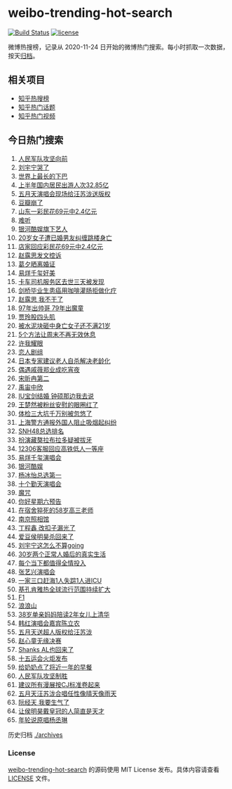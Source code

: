 # weibo-trending-hot-search

[![Build Status](https://github.com/justjavac/weibo-trending-hot-search/workflows/ci/badge.svg?branch=master)](https://github.com/justjavac/weibo-trending-hot-search/actions)
[![license](https://img.shields.io/github/license/justjavac/weibo-trending-hot-search)](https://github.com/justjavac/weibo-trending-hot-search/blob/master/LICENSE)

微博热搜榜，记录从 2020-11-24 日开始的微博热门搜索。每小时抓取一次数据，按天[归档](./archives)。

## 相关项目

- [知乎热搜榜](https://github.com/justjavac/zhihu-trending-top-search)
- [知乎热门话题](https://github.com/justjavac/zhihu-trending-hot-questions)
- [知乎热门视频](https://github.com/justjavac/zhihu-trending-hot-video)

## 今日热门搜索

<!-- BEGIN -->
<!-- 最后更新时间 Sun Aug 03 2025 01:08:20 GMT+0800 (China Standard Time) -->

1. [人民军队攻坚向前](https://s.weibo.com//weibo?q=%23%E4%BA%BA%E6%B0%91%E5%86%9B%E9%98%9F%E6%94%BB%E5%9D%9A%E5%90%91%E5%89%8D%23&Refer=new_time)
1. [刘宇宁哭了](https://s.weibo.com//weibo?q=%23%E5%88%98%E5%AE%87%E5%AE%81%E5%93%AD%E4%BA%86%23&t=31&band_rank=7&Refer=top)
1. [世界上最长的下巴](https://s.weibo.com//weibo?q=%E4%B8%96%E7%95%8C%E4%B8%8A%E6%9C%80%E9%95%BF%E7%9A%84%E4%B8%8B%E5%B7%B4&t=31&band_rank=18&Refer=top)
1. [上半年国内居民出游人次32.85亿](https://s.weibo.com//weibo?q=%23%E4%B8%8A%E5%8D%8A%E5%B9%B4%E5%9B%BD%E5%86%85%E5%B1%85%E6%B0%91%E5%87%BA%E6%B8%B8%E4%BA%BA%E6%AC%A132.85%E4%BA%BF%23&t=31&band_rank=3&Refer=top)
1. [五月天演唱会现场给汪苏泷送版权](https://s.weibo.com//weibo?q=%E4%BA%94%E6%9C%88%E5%A4%A9%E6%BC%94%E5%94%B1%E4%BC%9A%E7%8E%B0%E5%9C%BA%E7%BB%99%E6%B1%AA%E8%8B%8F%E6%B3%B7%E9%80%81%E7%89%88%E6%9D%83&t=31&band_rank=12&Refer=top)
1. [豆瓣崩了](https://s.weibo.com//weibo?q=%E8%B1%86%E7%93%A3%E5%B4%A9%E4%BA%86&t=31&band_rank=2&Refer=top)
1. [山东一彩民花69元中2.4亿元](https://s.weibo.com//weibo?q=%23%E5%B1%B1%E4%B8%9C%E4%B8%80%E5%BD%A9%E6%B0%91%E8%8A%B169%E5%85%83%E4%B8%AD2.4%E4%BA%BF%E5%85%83%23&t=31&band_rank=5&Refer=top)
1. [难听](https://s.weibo.com//weibo?q=%E9%9A%BE%E5%90%AC&t=31&band_rank=8&Refer=top)
1. [银河酷娱旗下艺人](https://s.weibo.com//weibo?q=%E9%93%B6%E6%B2%B3%E9%85%B7%E5%A8%B1%E6%97%97%E4%B8%8B%E8%89%BA%E4%BA%BA&t=31&band_rank=4&Refer=top)
1. [20岁女子遭已婚男友纠缠跳楼身亡](https://s.weibo.com//weibo?q=%2320%E5%B2%81%E5%A5%B3%E5%AD%90%E9%81%AD%E5%B7%B2%E5%A9%9A%E7%94%B7%E5%8F%8B%E7%BA%A0%E7%BC%A0%E8%B7%B3%E6%A5%BC%E8%BA%AB%E4%BA%A1%23&t=31&band_rank=6&Refer=top)
1. [店家回应彩民花69元中2.4亿元](https://s.weibo.com//weibo?q=%23%E5%BA%97%E5%AE%B6%E5%9B%9E%E5%BA%94%E5%BD%A9%E6%B0%91%E8%8A%B169%E5%85%83%E4%B8%AD2.4%E4%BA%BF%E5%85%83%23&t=31&band_rank=10&Refer=top)
1. [赵露思发文控诉](https://s.weibo.com//weibo?q=%E8%B5%B5%E9%9C%B2%E6%80%9D%E5%8F%91%E6%96%87%E6%8E%A7%E8%AF%89&t=31&band_rank=1&Refer=top)
1. [葛夕晒离婚证](https://s.weibo.com//weibo?q=%23%E8%91%9B%E5%A4%95%E6%99%92%E7%A6%BB%E5%A9%9A%E8%AF%81%23&t=31&band_rank=13&Refer=top)
1. [易烊千玺好美](https://s.weibo.com//weibo?q=%E6%98%93%E7%83%8A%E5%8D%83%E7%8E%BA%E5%A5%BD%E7%BE%8E&t=31&band_rank=21&Refer=top)
1. [卡车司机服务区去世三天被发现](https://s.weibo.com//weibo?q=%23%E5%8D%A1%E8%BD%A6%E5%8F%B8%E6%9C%BA%E6%9C%8D%E5%8A%A1%E5%8C%BA%E5%8E%BB%E4%B8%96%E4%B8%89%E5%A4%A9%E8%A2%AB%E5%8F%91%E7%8E%B0%23&t=31&band_rank=10&Refer=top)
1. [剑桥毕业生患癌用咖啡灌肠拒做化疗](https://s.weibo.com//weibo?q=%23%E5%89%91%E6%A1%A5%E6%AF%95%E4%B8%9A%E7%94%9F%E6%82%A3%E7%99%8C%E7%94%A8%E5%92%96%E5%95%A1%E7%81%8C%E8%82%A0%E6%8B%92%E5%81%9A%E5%8C%96%E7%96%97%23&t=31&band_rank=15&Refer=top)
1. [赵露思 我不干了](https://s.weibo.com//weibo?q=%E8%B5%B5%E9%9C%B2%E6%80%9D%20%E6%88%91%E4%B8%8D%E5%B9%B2%E4%BA%86&t=31&band_rank=11&Refer=top)
1. [97年出帅哥 79年出魔童](https://s.weibo.com//weibo?q=97%E5%B9%B4%E5%87%BA%E5%B8%85%E5%93%A5%2079%E5%B9%B4%E5%87%BA%E9%AD%94%E7%AB%A5&t=31&band_rank=23&Refer=top)
1. [贾玲股四头肌](https://s.weibo.com//weibo?q=%E8%B4%BE%E7%8E%B2%E8%82%A1%E5%9B%9B%E5%A4%B4%E8%82%8C&t=31&band_rank=23&Refer=top)
1. [被水泥块砸中身亡女子还不满21岁](https://s.weibo.com//weibo?q=%23%E8%A2%AB%E6%B0%B4%E6%B3%A5%E5%9D%97%E7%A0%B8%E4%B8%AD%E8%BA%AB%E4%BA%A1%E5%A5%B3%E5%AD%90%E8%BF%98%E4%B8%8D%E6%BB%A121%E5%B2%81%23&t=31&band_rank=9&Refer=top)
1. [5个方法让周末不再无效休息](https://s.weibo.com//weibo?q=%235%E4%B8%AA%E6%96%B9%E6%B3%95%E8%AE%A9%E5%91%A8%E6%9C%AB%E4%B8%8D%E5%86%8D%E6%97%A0%E6%95%88%E4%BC%91%E6%81%AF%23&t=31&band_rank=30&Refer=top)
1. [许我耀眼](https://s.weibo.com//weibo?q=%E8%AE%B8%E6%88%91%E8%80%80%E7%9C%BC&t=31&band_rank=22&Refer=top)
1. [恋人剧组](https://s.weibo.com//weibo?q=%E6%81%8B%E4%BA%BA%E5%89%A7%E7%BB%84&t=31&band_rank=14&Refer=top)
1. [日本专家建议老人自杀解决老龄化](https://s.weibo.com//weibo?q=%E6%97%A5%E6%9C%AC%E4%B8%93%E5%AE%B6%E5%BB%BA%E8%AE%AE%E8%80%81%E4%BA%BA%E8%87%AA%E6%9D%80%E8%A7%A3%E5%86%B3%E8%80%81%E9%BE%84%E5%8C%96&t=31&band_rank=24&Refer=top)
1. [偶遇戚薇郑业成吃宵夜](https://s.weibo.com//weibo?q=%E5%81%B6%E9%81%87%E6%88%9A%E8%96%87%E9%83%91%E4%B8%9A%E6%88%90%E5%90%83%E5%AE%B5%E5%A4%9C&t=31&band_rank=29&Refer=top)
1. [宋昕冉第二](https://s.weibo.com//weibo?q=%E5%AE%8B%E6%98%95%E5%86%89%E7%AC%AC%E4%BA%8C&t=31&band_rank=27&Refer=top)
1. [禹宙中欣](https://s.weibo.com//weibo?q=%E7%A6%B9%E5%AE%99%E4%B8%AD%E6%AC%A3&t=31&band_rank=32&Refer=top)
1. [IU宝剑结婚 钟硕那边我去说](https://s.weibo.com//weibo?q=IU%E5%AE%9D%E5%89%91%E7%BB%93%E5%A9%9A%20%E9%92%9F%E7%A1%95%E9%82%A3%E8%BE%B9%E6%88%91%E5%8E%BB%E8%AF%B4&t=31&band_rank=36&Refer=top)
1. [王楚然被粉丝安慰的眼圈红了](https://s.weibo.com//weibo?q=%E7%8E%8B%E6%A5%9A%E7%84%B6%E8%A2%AB%E7%B2%89%E4%B8%9D%E5%AE%89%E6%85%B0%E7%9A%84%E7%9C%BC%E5%9C%88%E7%BA%A2%E4%BA%86&t=31&band_rank=40&Refer=top)
1. [体检三大坑千万别被忽悠了](https://s.weibo.com//weibo?q=%23%E4%BD%93%E6%A3%80%E4%B8%89%E5%A4%A7%E5%9D%91%E5%8D%83%E4%B8%87%E5%88%AB%E8%A2%AB%E5%BF%BD%E6%82%A0%E4%BA%86%23&t=31&band_rank=43&Refer=top)
1. [上海警方通报外国人阻止吸烟起纠纷](https://s.weibo.com//weibo?q=%23%E4%B8%8A%E6%B5%B7%E8%AD%A6%E6%96%B9%E9%80%9A%E6%8A%A5%E5%A4%96%E5%9B%BD%E4%BA%BA%E9%98%BB%E6%AD%A2%E5%90%B8%E7%83%9F%E8%B5%B7%E7%BA%A0%E7%BA%B7%23&t=31&band_rank=17&Refer=top)
1. [SNH48总选排名](https://s.weibo.com//weibo?q=SNH48%E6%80%BB%E9%80%89%E6%8E%92%E5%90%8D&t=31&band_rank=41&Refer=top)
1. [扮演藏獒拉布拉多疑被拔牙](https://s.weibo.com//weibo?q=%E6%89%AE%E6%BC%94%E8%97%8F%E7%8D%92%E6%8B%89%E5%B8%83%E6%8B%89%E5%A4%9A%E7%96%91%E8%A2%AB%E6%8B%94%E7%89%99&t=31&band_rank=46&Refer=top)
1. [12306客服回应高铁低人一等座](https://s.weibo.com//weibo?q=%2312306%E5%AE%A2%E6%9C%8D%E5%9B%9E%E5%BA%94%E9%AB%98%E9%93%81%E4%BD%8E%E4%BA%BA%E4%B8%80%E7%AD%89%E5%BA%A7%23&t=31&band_rank=16&Refer=top)
1. [易烊千玺演唱会](https://s.weibo.com//weibo?q=%E6%98%93%E7%83%8A%E5%8D%83%E7%8E%BA%E6%BC%94%E5%94%B1%E4%BC%9A&t=31&band_rank=26&Refer=top)
1. [银河酷娱](https://s.weibo.com//weibo?q=%E9%93%B6%E6%B2%B3%E9%85%B7%E5%A8%B1&t=31&band_rank=34&Refer=top)
1. [杨冰怡总选第一](https://s.weibo.com//weibo?q=%23%E6%9D%A8%E5%86%B0%E6%80%A1%E6%80%BB%E9%80%89%E7%AC%AC%E4%B8%80%23&t=31&band_rank=31&Refer=top)
1. [十个勤天演唱会](https://s.weibo.com//weibo?q=%23%E5%8D%81%E4%B8%AA%E5%8B%A4%E5%A4%A9%E6%BC%94%E5%94%B1%E4%BC%9A%23&t=31&band_rank=44&Refer=top)
1. [魔咒](https://s.weibo.com//weibo?q=%E9%AD%94%E5%92%92&t=31&band_rank=40&Refer=top)
1. [你好星期六预告](https://s.weibo.com//weibo?q=%E4%BD%A0%E5%A5%BD%E6%98%9F%E6%9C%9F%E5%85%AD%E9%A2%84%E5%91%8A&t=31&band_rank=38&Refer=top)
1. [在宿舍猝死的58岁高三老师](https://s.weibo.com//weibo?q=%23%E5%9C%A8%E5%AE%BF%E8%88%8D%E7%8C%9D%E6%AD%BB%E7%9A%8458%E5%B2%81%E9%AB%98%E4%B8%89%E8%80%81%E5%B8%88%23&t=31&band_rank=35&Refer=top)
1. [南京照相馆](https://s.weibo.com//weibo?q=%E5%8D%97%E4%BA%AC%E7%85%A7%E7%9B%B8%E9%A6%86&t=31&band_rank=40&Refer=top)
1. [丁程鑫 改扣子漏光了](https://s.weibo.com//weibo?q=%E4%B8%81%E7%A8%8B%E9%91%AB%20%E6%94%B9%E6%89%A3%E5%AD%90%E6%BC%8F%E5%85%89%E4%BA%86&t=31&band_rank=28&Refer=top)
1. [爱豆侯明昊杀回来了](https://s.weibo.com//weibo?q=%E7%88%B1%E8%B1%86%E4%BE%AF%E6%98%8E%E6%98%8A%E6%9D%80%E5%9B%9E%E6%9D%A5%E4%BA%86&t=31&band_rank=43&Refer=top)
1. [刘宇宁这怎么不算going](https://s.weibo.com//weibo?q=%E5%88%98%E5%AE%87%E5%AE%81%E8%BF%99%E6%80%8E%E4%B9%88%E4%B8%8D%E7%AE%97going&t=31&band_rank=42&Refer=top)
1. [30岁两个正常人婚后的真实生活](https://s.weibo.com//weibo?q=30%E5%B2%81%E4%B8%A4%E4%B8%AA%E6%AD%A3%E5%B8%B8%E4%BA%BA%E5%A9%9A%E5%90%8E%E7%9A%84%E7%9C%9F%E5%AE%9E%E7%94%9F%E6%B4%BB&t=31&band_rank=25&Refer=top)
1. [每个当下都值得全情投入](https://s.weibo.com//weibo?q=%23%E6%AF%8F%E4%B8%AA%E5%BD%93%E4%B8%8B%E9%83%BD%E5%80%BC%E5%BE%97%E5%85%A8%E6%83%85%E6%8A%95%E5%85%A5%23&t=31&band_rank=46&Refer=top)
1. [张艺兴演唱会](https://s.weibo.com//weibo?q=%E5%BC%A0%E8%89%BA%E5%85%B4%E6%BC%94%E5%94%B1%E4%BC%9A&t=31&band_rank=47&Refer=top)
1. [一家三口赶海1人失踪1人进ICU](https://s.weibo.com//weibo?q=%23%E4%B8%80%E5%AE%B6%E4%B8%89%E5%8F%A3%E8%B5%B6%E6%B5%B71%E4%BA%BA%E5%A4%B1%E8%B8%AA1%E4%BA%BA%E8%BF%9BICU%23&t=31&band_rank=39&Refer=top)
1. [基孔肯雅热全球流行范围持续扩大](https://s.weibo.com//weibo?q=%23%E5%9F%BA%E5%AD%94%E8%82%AF%E9%9B%85%E7%83%AD%E5%85%A8%E7%90%83%E6%B5%81%E8%A1%8C%E8%8C%83%E5%9B%B4%E6%8C%81%E7%BB%AD%E6%89%A9%E5%A4%A7%23&t=31&band_rank=30&Refer=top)
1. [F1](https://s.weibo.com//weibo?q=F1&t=31&band_rank=49&Refer=top)
1. [浪浪山](https://s.weibo.com//weibo?q=%E6%B5%AA%E6%B5%AA%E5%B1%B1&t=31&band_rank=42&Refer=top)
1. [38岁单亲妈妈陪读2年女儿上清华](https://s.weibo.com//weibo?q=%2338%E5%B2%81%E5%8D%95%E4%BA%B2%E5%A6%88%E5%A6%88%E9%99%AA%E8%AF%BB2%E5%B9%B4%E5%A5%B3%E5%84%BF%E4%B8%8A%E6%B8%85%E5%8D%8E%23&t=31&band_rank=48&Refer=top)
1. [韩红演唱会嘉宾陈立农](https://s.weibo.com//weibo?q=%23%E9%9F%A9%E7%BA%A2%E6%BC%94%E5%94%B1%E4%BC%9A%E5%98%89%E5%AE%BE%E9%99%88%E7%AB%8B%E5%86%9C%23&t=31&band_rank=41&Refer=top)
1. [五月天送超人版权给汪苏泷](https://s.weibo.com//weibo?q=%23%E4%BA%94%E6%9C%88%E5%A4%A9%E9%80%81%E8%B6%85%E4%BA%BA%E7%89%88%E6%9D%83%E7%BB%99%E6%B1%AA%E8%8B%8F%E6%B3%B7%23&t=31&band_rank=33&Refer=top)
1. [赵心童无缘决赛](https://s.weibo.com//weibo?q=%23%E8%B5%B5%E5%BF%83%E7%AB%A5%E6%97%A0%E7%BC%98%E5%86%B3%E8%B5%9B%23&t=31&band_rank=20&Refer=top)
1. [Shanks AL也回来了](https://s.weibo.com//weibo?q=Shanks%20AL%E4%B9%9F%E5%9B%9E%E6%9D%A5%E4%BA%86&t=31&band_rank=50&Refer=top)
1. [十五运会火炬发布](https://s.weibo.com//weibo?q=%23%E5%8D%81%E4%BA%94%E8%BF%90%E4%BC%9A%E7%81%AB%E7%82%AC%E5%8F%91%E5%B8%83%23&t=31&band_rank=45&Refer=top)
1. [给奶奶点了将近一年的早餐](https://s.weibo.com//weibo?q=%E7%BB%99%E5%A5%B6%E5%A5%B6%E7%82%B9%E4%BA%86%E5%B0%86%E8%BF%91%E4%B8%80%E5%B9%B4%E7%9A%84%E6%97%A9%E9%A4%90&t=31&band_rank=47&Refer=top)
1. [人民军队攻坚制胜](https://s.weibo.com//weibo?q=%23%E4%BA%BA%E6%B0%91%E5%86%9B%E9%98%9F%E6%94%BB%E5%9D%9A%E5%88%B6%E8%83%9C%23&Refer=new_time)
1. [建议所有漫展按CJ标准卷起来](https://s.weibo.com//weibo?q=%23%E5%BB%BA%E8%AE%AE%E6%89%80%E6%9C%89%E6%BC%AB%E5%B1%95%E6%8C%89CJ%E6%A0%87%E5%87%86%E5%8D%B7%E8%B5%B7%E6%9D%A5%23&t=31&band_rank=19&Refer=top)
1. [五月天汪苏泷合唱任性像晴天像雨天](https://s.weibo.com//weibo?q=%23%E4%BA%94%E6%9C%88%E5%A4%A9%E6%B1%AA%E8%8B%8F%E6%B3%B7%E5%90%88%E5%94%B1%E4%BB%BB%E6%80%A7%E5%83%8F%E6%99%B4%E5%A4%A9%E5%83%8F%E9%9B%A8%E5%A4%A9%23&t=31&band_rank=37&Refer=top)
1. [阮经天 我要生气了](https://s.weibo.com//weibo?q=%E9%98%AE%E7%BB%8F%E5%A4%A9%20%E6%88%91%E8%A6%81%E7%94%9F%E6%B0%94%E4%BA%86&t=31&band_rank=39&Refer=top)
1. [让侯明昊戴皇冠的人简直是天才](https://s.weibo.com//weibo?q=%E8%AE%A9%E4%BE%AF%E6%98%8E%E6%98%8A%E6%88%B4%E7%9A%87%E5%86%A0%E7%9A%84%E4%BA%BA%E7%AE%80%E7%9B%B4%E6%98%AF%E5%A4%A9%E6%89%8D&t=31&band_rank=43&Refer=top)
1. [年轮说原唱杨丞琳](https://s.weibo.com//weibo?q=%E5%B9%B4%E8%BD%AE%E8%AF%B4%E5%8E%9F%E5%94%B1%E6%9D%A8%E4%B8%9E%E7%90%B3&t=31&band_rank=44&Refer=top)

<!-- END -->

历史归档 [./archives](./archives)

### License

[weibo-trending-hot-search](https://github.com/justjavac/weibo-trending-hot-search) 的源码使用 MIT License
发布。具体内容请查看 [LICENSE](./LICENSE) 文件。
